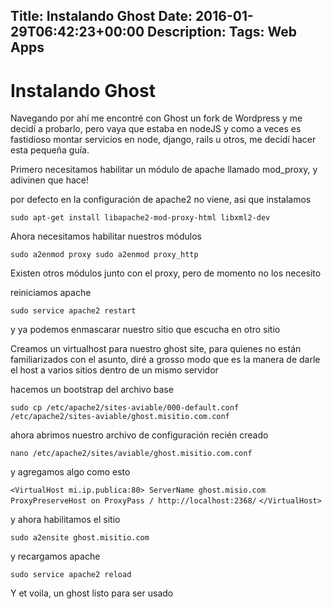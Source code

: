 Title: Instalando Ghost
Date: 2016-01-29T06:42:23+00:00
Description: 
Tags: Web Apps
---
# Instalando Ghost

Navegando por ahí me encontré con Ghost un fork de Wordpress y me decidí a probarlo, pero vaya que estaba en nodeJS y como a veces es fastidioso montar servicios en node, django, rails u otros, me decidí hacer esta pequeña guía.

Primero necesitamos habilitar un módulo de apache llamado mod_proxy, y adivinen que hace!

por defecto en la configuración de apache2 no viene, asi que instalamos

`sudo apt-get install libapache2-mod-proxy-html libxml2-dev`

Ahora necesitamos habilitar nuestros módulos

`sudo a2enmod proxy
sudo a2enmod proxy_http`

Existen otros módulos junto con el proxy, pero de momento no los necesito

reiniciamos apache

`sudo service apache2 restart`

y ya podemos enmascarar nuestro sitio que escucha en otro sitio

Creamos un virtualhost para nuestro ghost site, para quienes no están familiarizados con el asunto, diré a grosso modo que es la manera de darle el host a varios sitios dentro de un mismo servidor

hacemos un bootstrap del archivo base

`sudo cp /etc/apache2/sites-aviable/000-default.conf /etc/apache2/sites-aviable/ghost.misitio.com.conf`

ahora abrimos nuestro archivo de configuración recién creado

`nano /etc/apache2/sites/aviable/ghost.misitio.com.conf`

y agregamos algo como esto

`<VirtualHost mi.ip.publica:80>
ServerName ghost.misio.com `
`ProxyPreserveHost on
ProxyPass / http://localhost:2368/`
`</VirtualHost>`

y ahora habilitamos el sitio

`sudo a2ensite ghost.misitio.com`

y recargamos apache

`sudo service apache2 reload`

Y et voila, un ghost listo para ser usado